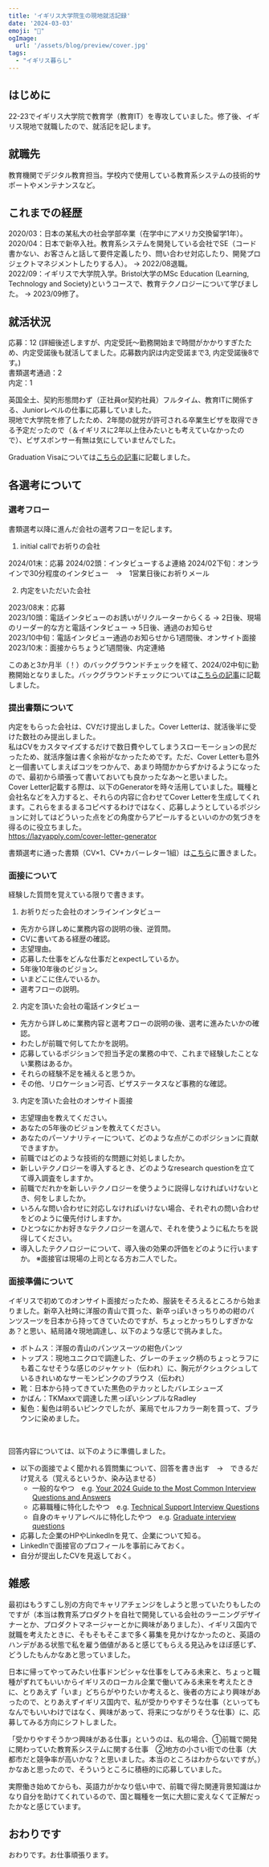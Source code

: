 ```yaml
---
title: 'イギリス大学院生の現地就活記録'
date: '2024-03-03'
emoji: "🎉"
ogImage:
  url: '/assets/blog/preview/cover.jpg'
tags:
  - "イギリス暮らし"
---
```


## はじめに

22-23でイギリス大学院で教育学（教育IT）を専攻していました。修了後、イギリス現地で就職したので、就活記を記します。

## 就職先

教育機関でデジタル教育担当。学校内で使用している教育系システムの技術的サポートやメンテナンスなど。

## これまでの経歴

2020/03：日本の某私大の社会学部卒業（在学中にアメリカ交換留学1年）。<br>
2020/04：日本で新卒入社。教育系システムを開発している会社でSE（コード書かない、お客さんと話して要件定義したり、問い合わせ対応したり、開発プロジェクトマネジメントしたりする人）。 → 2022/08退職。<br>
2022/09：イギリスで大学院入学。Bristol大学のMSc Education (Learning, Technology and Society)というコースで、教育テクノロジーについて学びました。 → 2023/09修了。<br>

## 就活状況

応募：12 (詳細後述しますが、内定受託～勤務開始まで時間がかかりすぎたため、内定受諾後も就活してました。応募数内訳は内定受諾まで3, 内定受諾後8です。)<br>
書類選考通過：2<br>
内定：1<br>

英国全土、契約形態問わず（正社員or契約社員）フルタイム、教育ITに関係する、Juniorレベルの仕事に応募していました。<br>
現地で大学院を修了したため、2年間の就労が許可される卒業生ビザを取得できる予定だったので（＆イギリスに2年以上住みたいとも考えていなかったので）、ビザスポンサー有無は気にしていませんでした。<br>

Graduation Visaについては[こちらの記事](https://blog.haru0u0.com/posts/uklife_5/)に記載しました。

## 各選考について

### 選考フロー

書類選考以降に進んだ会社の選考フローを記します。

1. initial callでお祈りの会社

2024/01末：応募
2024/02頭：インタビューするよ連絡
2024/02下旬：オンラインで30分程度のインタビュー　→　1営業日後にお祈りメール

2. 内定をいただいた会社

2023/08末：応募<br>
2023/10頭：電話インタビューのお誘いがリクルーターからくる → 2日後、現場のリーダー的な方と電話インタビュー → 5日後、通過のお知らせ<br>
2023/10中旬：電話インタビュー通過のお知らせから1週間後、オンサイト面接<br>
2023/10末：面接からちょうど1週間後、内定連絡<br>

このあと3か月半（！）のバックグラウンドチェックを経て、2024/02中旬に勤務開始となりました。バックグラウンドチェックについては[こちらの記事](https://blog.haru0u0.com/posts/uklife_2/)に記載しました。

### 提出書類について

内定をもらった会社は、CVだけ提出しました。Cover Letterは、就活後半に受けた数社のみ提出しました。<br>
私はCVをカスタマイズするだけで数日費やしてしまうスローモーションの民だったため、就活序盤は書く余裕がなかったためです。ただ、Cover Letterも意外と一個書いてしまえばコツをつかんで、あまり時間かからずかけるようになったので、最初から頑張って書いておいても良かったなあ～と思いました。<br>
Cover Letter記載する際は、以下のGeneratorを時々活用していました。職種と会社名などを入力すると、それらの内容に合わせてCover Letterを生成してくれます。これらをまるまるコピペするわけではなく、応募しようとしているポジションに対してはどういった点をどの角度からアピールするといいのかの気づきを得るのに役立ちました。<br>
https://lazyapply.com/cover-letter-generator

書類選考に通った書類（CV×1、CV+カバーレター1組）は[こちら](https://coconala.com/services/3198815)に置きました。

### 面接について

経験した質問を覚えている限りで書きます。

1. お祈りだった会社のオンラインインタビュー
- 先方から詳しめに業務内容の説明の後、逆質問。
- CVに書いてある経歴の確認。
- 志望理由。
- 応募した仕事をどんな仕事だとexpectしているか。
- 5年後10年後のビジョン。
- いまどこに住んでいるか。
- 選考フローの説明。

2. 内定を頂いた会社の電話インタビュー
- 先方から詳しめに業務内容と選考フローの説明の後、選考に進みたいかの確認。
- わたしが前職で何してたかを説明。
- 応募しているポジションで担当予定の業務の中で、これまで経験したことない業務はあるか。
- それらの経験不足を補えると思うか。
- その他、リロケーション可否、ビザステータスなど事務的な確認。

3. 内定を頂いた会社のオンサイト面接
- 志望理由を教えてください。
- あなたの5年後のビジョンを教えてください。
- あなたのパーソナリティーについて、どのような点がこのポジションに貢献できますか。
- 前職ではどのような技術的な問題に対処しましたか。
- 新しいテクノロジーを導入するとき、どのようなresearch questionを立てて導入調査をしますか。
- 前職でだれかを新しいテクノロジーを使うように説得しなければいけないとき、何をしましたか。
- いろんな問い合わせに対応しなければいけない場合、それぞれの問い合わせをどのように優先付けしますか。
- ひとつなにかお好きなテクノロジーを選んで、それを使うように私たちを説得してください。
- 導入したテクノロジーについて、導入後の効果の評価をどのように行いますか。
※面接官は現場の上司となる方お二人でした。

### 面接準備について

イギリスで初めてのオンサイト面接だったため、服装をそろえるところから始まりました。新卒入社時に洋服の青山で買った、新卒っぽいきっちりめの紺のパンツスーツを日本から持ってきていたのですが、ちょっとかっちりしすぎかなあ？と思い、結局諸々現地調達し、以下のような感じで挑みました。
- ボトムス：洋服の青山のパンツスーツの紺色パンツ
- トップス：現地ユニクロで調達した、グレーのチェック柄のちょっとラフにも着こなせそうな感じのジャケット（伝われ）に、胸元がクシュクシュしているきれいめなサーモンピンクのブラウス（伝われ）
- 靴：日本から持ってきていた黒色のテカッとしたバレエシューズ
- かばん：TKMaxxで調達した黒っぽいシンプルなRadley
- 髪色：髪色は明るいピンクでしたが、薬局でセルフカラー剤を買って、ブラウンに染めました。

<br>

回答内容については、以下のように準備しました。
- 以下の面接でよく聞かれる質問集について、回答を書き出す　→　できるだけ覚える（覚えるというか、染み込ませる）
    - 一般的なやつ　e.g. [Your 2024 Guide to the Most Common Interview Questions and Answers](https://www.themuse.com/advice/interview-questions-and-answers)
    - 応募職種に特化したやつ　e.g. [Technical Support Interview Questions](https://www.indeed.com/hire/interview-questions/technical-support)
    - 自身のキャリアレベルに特化したやつ　e.g. [Graduate interview questions](https://www.reed.co.uk/career-advice/graduate-interview-questions/)
- 応募した企業のHPやLinkedInを見て、企業について知る。
- LinkedInで面接官のプロフィールを事前にみておく。
- 自分が提出したCVを見返しておく。

## 雑感

最初はもうすこし別の方向でキャリアチェンジをしようと思っていたりもしたのですが（本当は教育系プロダクトを自社で開発している会社のラーニングデザイナーとか、プロダクトマネージャーとかに興味がありました）、イギリス国内で就職を考えたときに、そもそもそこまで多く募集を見かけなかったのと、英語のハンデがある状態で私を雇う価値があると感じてもらえる見込みをほぼ感じず、どうしたもんかなあと思っていました。<br>

日本に帰ってやってみたい仕事ドンピシャな仕事をしてみる未来と、ちょっと職種がずれてもいいからイギリスのローカル企業で働いてみる未来を考えたときに、とりあえず「いま」どちらがやりたいか考えると、後者の方により興味があったので、とりあえずイギリス国内で、私が受かりやすそうな仕事（といってもなんでもいいわけではなく、興味があって、将来につながりそうな仕事）に、応募してみる方向にシフトしました。<br>

「受かりやすそうかつ興味がある仕事」というのは、私の場合、①前職で開発に関わっていた教育系システムに関する仕事　②地方の小さい街での仕事（大都市だと競争率が高いかな？と思いました。本当のところはわからないですが。）　かなあと思ったので、そういうところに積極的に応募していました。<br>

実際働き始めてからも、英語力がかなり低い中で、前職で得た関連背景知識はかなり自分を助けてくれているので、国と職種を一気に大胆に変えなくて正解だったかなと感じています。<br>

## おわりです

おわりです。お仕事頑張ります。